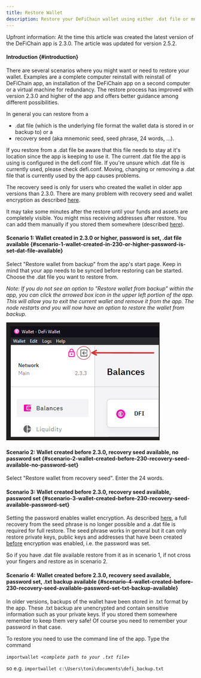 ```yaml
---
title: Restore Wallet
description: Restore your DeFiChain wallet using either .dat file or mnemonic seed. 
---
```


Upfront information: At the time this article was created the latest version of the DeFiChain app is 2.3.0. The article was updated for version 2.5.2.

#### Introduction {#introduction}

There are several scenarios where you might want or need to restore your wallet. Examples are a complete computer reinstall with reinstall of DeFiChain app, an installation of the DeFiChain app on a second computer or a virtual machine for redundancy. The restore process has improved with version 2.3.0 and higher of the app and offers better guidance among different possibilities.

In general you can restore from a

- .dat file (which is the underlying file format the wallet data is stored in or backup to) or a
- recovery seed (aka mnemonic seed, seed phrase, 24 words, ...).

If you restore from a .dat file be aware that this file needs to stay at it's location since the app is keeping to use it. The current .dat file the app is using is configured in the defi.conf file. If you're unsure which .dat file is currently used, please check defi.conf. Moving, changing or removing a .dat file that is currently used by the app causes problems.

The recovery seed is only for users who created the wallet in older app versions than 2.3.0. There are many problem with recovery seed and wallet encryption as described [here](./Wallet_Encryption.md).

It may take some minutes after the restore until your funds and assets are completely visible. You might miss receiving addresses after restore. You can add them manually if you stored them somewhere (described [here](./Create_address.md#Display_an_old_address_again)).

#### Scenario 1: Wallet created in 2.3.0 or higher, password is set, .dat file available {#scenario-1-wallet-created-in-230-or-higher-password-is-set-dat-file-available}

Select "Restore wallet from backup" from the app's start page. Keep in mind that your app needs to be synced before restoring can be started. Choose the .dat file you want to restore from.

_Note: If you do not see an option to "Restore wallet from backup" within the app, you can click the arrowed box icon in the upper left portion of the app. This will allow you to exit the current wallet and remove it from the app. The node restarts and you will now have an option to restore the wallet from backup._

![](./../media/Remove_wallet.png)

#### Scenario 2: Wallet created before 2.3.0, recovery seed available, no password set {#scenario-2-wallet-created-before-230-recovery-seed-available-no-password-set}

Select "Restore wallet from recovery seed". Enter the 24 words.

#### Scenario 3: Wallet created before 2.3.0, recovery seed available, password set {#scenario-3-wallet-created-before-230-recovery-seed-available-password-set}

Setting the password enables wallet encryption. As described [here](./corrupt_salvage_failed.md), a full recovery from the seed phrase is no longer possible and a .dat file is required for full restore. The seed phrase works in general but it can only restore private keys, public keys and addresses that have been created <u>before</u> encryption was enabled, i.e. the password was set.

So if you have .dat file available restore from it as in scenario 1, if not cross your fingers and restore as in scenario 2.

#### Scenario 4: Wallet created before 2.3.0, recovery seed available, password set, .txt backup available {#scenario-4-wallet-created-before-230-recovery-seed-available-password-set-txt-backup-available}

In older versions, backups of the wallet have been stored in .txt format by the app. These .txt backup are unencrypted and contain sensitive information such as your private keys. If you stored them somewhere remember to keep them very safe! Of course you need to remember your password in that case.

To restore you need to use the command line of the app. Type the command

`importwallet `_`<complete path to your .txt file>`_

so e.g. `importwallet c:\Users\toni\documents\defi_backup.txt`
